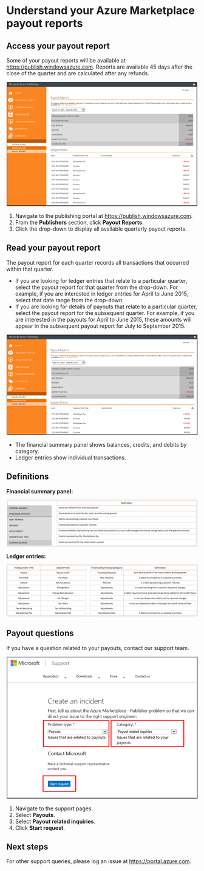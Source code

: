 <properties
   pageTitle="Understand the Azure Marketplace payout reporting | Microsoft Azure"
   description="Learn how to review and ingest the Azure Marketplace payout report."
   services="marketplace-publishing"
   documentationCenter="na"
   authors="v-jeana"
   manager="lakoch"
   editor=""/>

<tags
   ms.service="marketplace"
   ms.devlang="na"
   ms.topic="article"
   ms.tgt_pltfrm="na"
   ms.workload="na"
   ms.date="10/12/2015"
   ms.author="v-jeana; hascipio"/>

# Understand your Azure Marketplace payout reports

## Access your payout report

Some of your payout reports will be available at https://publish.windowsazure.com. Reports are available 45 days after the close of the quarter and are calculated after any refunds.

  ![accessingpayoutreport][1]

  1. Navigate to the publishing portal at https://publish.windowsazure.com.
  2. From the **Publishers** section, click **Payout Reports**.
  3. Click the drop-down to display all available quarterly payout reports.

## Read your payout report

The payout report for each quarter records all transactions that occurred within that quarter.

- If you are looking for ledger entries that relate to a particular quarter, select the payout report for that quarter from the drop-down. For example, if you are interested in ledger entries for April to June 2015, select that date range from the drop-down.
- If you are looking for details of payouts that relate to a particular quarter, select the payout report for the subsequent quarter. For example, if you are interested in the payouts for April to June 2015, these amounts will appear in the subsequent payout report for July to September 2015.

![readingpayoutreport][2]

- The financial summary panel shows balances, credits, and debits by category.
- Ledger entries show individual transactions.

## Definitions

**Financial summary panel:**

![financialdefinitions][3]

**Ledger entries:**

![ledgerdefinitions][4]

## Payout questions

If you have a question related to your payouts, contact our support team.

![payoutquestions][5]

1. Navigate to the support pages.
2. Select **Payouts**.
3. Select **Payout related inquiries**.
4. Click **Start request**.

## Next steps

For other support queries, please log an issue at https://portal.azure.com.

[1]: ./media/marketplace-publishing-report-payout/accessingpayoutreport.png
[2]: ./media/marketplace-publishing-report-payout/readingpayoutreport.png
[3]: ./media/marketplace-publishing-report-payout/financialdefinitions.png
[4]: ./media/marketplace-publishing-report-payout/ledgerdefinitions.png
[5]: ./media/marketplace-publishing-report-payout/payoutquestions.png
